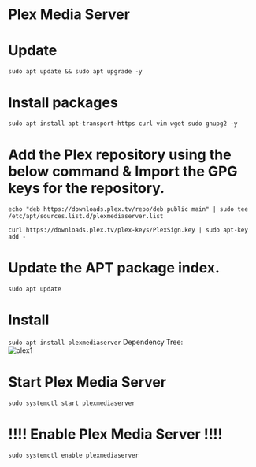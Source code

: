 # Plex Media Server

# Update
```sudo apt update && sudo apt upgrade -y```
# Install packages
```sudo apt install apt-transport-https curl vim wget sudo gnupg2 -y```

# Add the Plex repository using the below command & Import the GPG keys for the repository.
```echo "deb https://downloads.plex.tv/repo/deb public main" | sudo tee /etc/apt/sources.list.d/plexmediaserver.list```

```curl https://downloads.plex.tv/plex-keys/PlexSign.key | sudo apt-key add -```

# Update the APT package index.
```sudo apt update```<br>
# Install
```sudo apt install plexmediaserver```
Dependency Tree:<br>
![plex1](https://github.com/epicinsomniac/dock/assets/135930881/6766e032-f177-49a1-89d9-77383669f294)

# Start Plex Media Server
```sudo systemctl start plexmediaserver```

# !!!! Enable Plex Media Server !!!!
```sudo systemctl enable plexmediaserver```
